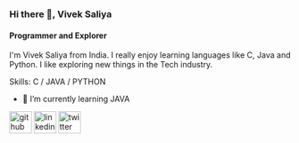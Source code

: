 ### Hi there 👋, Vivek Saliya
#### Programmer and Explorer
I'm Vivek Saliya from India. I really enjoy learning languages like C, Java and Python. I like exploring new things in the Tech industry.

Skills: C / JAVA / PYTHON

- 🌱 I’m currently learning JAVA 


[<img src='https://cdn.jsdelivr.net/npm/simple-icons@3.0.1/icons/github.svg' alt='github' height='40'>](https://github.com/vs2611)  [<img src='https://cdn.jsdelivr.net/npm/simple-icons@3.0.1/icons/linkedin.svg' alt='linkedin' height='40'>](https://www.linkedin.com/in/vivek-saliya/)  [<img src='https://cdn.jsdelivr.net/npm/simple-icons@3.0.1/icons/twitter.svg' alt='twitter' height='40'>](https://twitter.com/vs_2611)  



